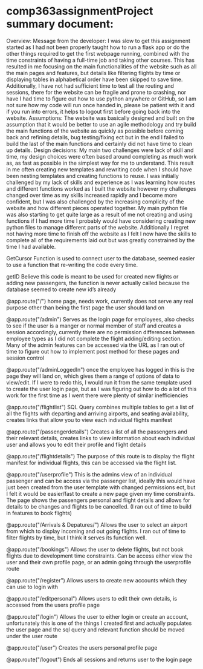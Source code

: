 # comp363assignmentProject summary document:
Overview:
Message from the developer: I was slow to get this assignment started as I had not been properly taught how to run a flask app or do the other things required to get the first webpage running, combined with the time constraints of having a full-time job and taking other courses. This has resulted in me focusing on the main functionalities of the website such as all the main pages and features, but details like filtering flights by time or displaying tables in alphabetical order have been skipped to save time. Additionally, I have not had sufficient time to test all the routing and sessions, there for the website can be fragile and prone to crashing, nor have I had time to figure out how to use python anywhere or GitHub, so I am not sure how my code will run once handed in, please be patient with it and if you run into errors, it helps to logout first before going back into the website.
Assumptions:
The website was basically designed and built on the assumption that it would be better to use an agile methodology and try build the main functions of the website as quickly as possible before coming back and refining details, bug testing/fixing ect but in the end I failed to build the last of the main functions and certainly did not have time to clean up details.
Design decisions:
My main two challenges were lack of skill and time, my design choices were often based around completing as much work as, as fast as possible in the simplest way for me to understand. This result in me often creating new templates and rewriting code when I should have been nesting templates and creating functions to reuse. I was initially challenged by my lack of skills and experience as I was learning how routes and different functions worked as I built the website however my challenges changed over time as my skills increased rapidly and I become more confident, but I was also challenged by the increasing complicity of the website and how different pieces operated together. My main python file was also starting to get quite large as a result of me not creating and using functions if I had more time I probably would have considering creating new python files to manage different parts of the website. Additionally I regret not having more time to finish off the website as I felt I now have the skills to complete all of the requirements laid out but was greatly constrained by the time I had available.

GetCursor
Function is used to connect user to the database, seemed easier to use a function that re-writing the code every time.

getID
Believe this code is meant to be used for created new flights or adding new passengers, the function is never actually called because the database seemed to create new id’s already

@app.route("/") 
home page, needs work, currently does not serve any real purpose other than being the first page the user should land on

@app.route("/admin")
Serves as the login page for employees, also checks to see if the user is a manger or normal member of staff and creates a session accordingly, currently there are no permission differences between employee types as I did not complete the flight adding/editing section. Many of the admin features can be accessed via the URL as I ran out of time to figure out how to implement post method for these pages and session control

@app.route("/adminLoggedIn")
once the employee has logged in this is the page they will land on, which gives them a range of options of data to view/edit. If I were to redo this, I would run it from the same template used to create the user login page, but as I was figuring out how to do a lot of this work for the first time as I went there were plenty of similar inefficiencies

@app.route("/flightlist")
SQL Query combines multiple tables to get a list of all the flights with departing and arriving airports, and seating availability, creates links that allow you to view each individual flights manifest

@app.route("/passengerdetails")
Creates a list of all the passengers and their relevant details, creates links to view information about each individual user and allows you to edit their profile and flight details

@app.route("/flightdetails")
The purpose of this route is to display the flight manifest for individual flights, this can be accessed via the flight list.

@app.route("/userprofile")
This is the admins view of an individual passenger and can be access via the passenger list, ideally this would have just been created from the user template with changed permissions ect, but I felt it would be easier/fast to create a new page given my time constraints. The page shows the passengers personal and flight details and allows for details to be changes and flights to be cancelled. (I ran out of time to build in features to book flights)

@app.route("/Arrivals & Depatures/")
Allows the user to select an airport from which to display incoming and out going flights. I ran out of time to filter flights by time, but I think it serves its function well.

@app.route("/bookings")
Allows the user to delete flights, but not book flights due to development time constraints. Can be access either view the user and their own profile page, or an admin going through the userprofile route

@app.route("/register")
Allows users to create new accounts which they can use to login with

@app.route("/editpersonal")
Allows users to edit their own details, is accessed from the users profile page

@app.route("/login")
Allows the user to either login or create an account, unfortunately this is one of the things I created first and actually populates the user page and the sql query and relevant function should be moved under the user route

@app.route("/user")
Creates the users personal profile page

@app.route("/logout")
Ends all sessions and returns user to the login page
